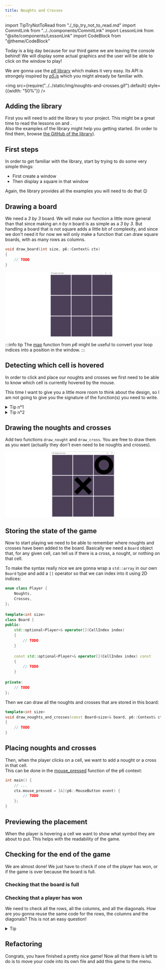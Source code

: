 ```yaml
---
title: Noughts and Crosses
---
```

import TipTryNotToRead from "./_tip_try_not_to_read.md"
import CommitLink from "../../components/CommitLink"
import LessonLink from "@site/components/LessonLink"
import CodeBlock from "@theme/CodeBlock"

Today is a big day because for our third game we are leaving the console behind! We will display some actual graphics and the user will be able to click on the window to play!

We are gonna use the [*p6* library](https://github.com/JulesFouchy/p6) which makes it very easy. Its API is strongely inspired by [*p5.js*](https://p5js.org/) which you might already be familiar with.

<img src={require("../../static/img/noughts-and-crosses.gif").default} style={{width: "50%"}} />

## Adding the library

First you will need to add the library to your project. This might be a great time to read the lessons on <LessonLink text="CMake" slug="cmake"/> and <LessonLink text="Git submodules" slug="git-submodules"/>.<br/>
Also the examples of the library might help you getting started. (In order to find them, browse [the GitHub of the library](https://github.com/JulesFouchy/p6)).

<CommitLink hash="9f1fdf44859f1576d783abb4b3c13526316d5dd3"/>

## First steps

In order to get familiar with the library, start by trying to do some very simple things:

- First create a window
- Then display a square in that window

Again, the library provides all the examples you will need to do that 😉

## Drawing a board

We need a *3 by 3* board. We will make our function a little more general than that since making an *n by n* board is as simple as a *3 by 3*.
But handling a board that is not square adds a little bit of complexity, and since we don't need it for now we will only make a function that can draw square boards, with as many rows as columns.

```cpp
void draw_board(int size, p6::Context& ctx)
{
    // TODO
}
```

![](./img/board.png)

:::info tip
The [map](https://julesfouchy.github.io/p6-docs/reference/math#map) function from *p6* might be useful to convert your loop indices into a position in the window.
:::

<CommitLink hash="e643b41a4b81f4c66642239d03746bb13ccd600f"/>

## Detecting which cell is hovered

In order to click and place our noughts and crosses we first need to be able to know which cell is currently hovered by the mouse.

This time I want to give you a little more room to think about the design, so I am not going to give you the signature of the function(s) you need to write.

<details>
  <summary>Tip n°1</summary>
  <div>
  What will you return from this function? Or in other words: <i>how do you represent a cell?</i><br/>
  It is probably a good occasion to create a little struct (see <LessonLink slug="use-structs-to-group-data"/>)
  </div>
  <br/>
  <details>
    <summary>My solution</summary>
    <div>
    I chose to represent a cell with a 2D index:
    <CodeBlock language="cpp">{`struct CellIndex {
    int x;
    int y;
};`}
    </CodeBlock>
    It starts as (0, 0) in the bottom left and increases one by one. I then added functions that convert from cell_index to position in the window and vice-versa which allows we to do both my drawing and my hover detection with this CellIndex type.
    </div>
    </details>
</details>

<details>
  <summary>Tip n°2</summary>
  <div>
  It is possible that there is no cell under the mouse, if we are outside the board. How will you handle that?<br/>
  Your return type probably needs to be able to indicate the absence of a cell.<br/>
  Since C++17 we have <LessonLink slug="optional"/> that is made exactly for that purpose!
  </div>
</details>

<CommitLink hash="6dbc007e3f95dfe7c71006f3f52e042f0b6197b2"/>

## Drawing the noughts and crosses

Add two functions `draw_nought` and `draw_cross`. You are free to draw them as you want (actually they don't even need to be noughts and crosses).

<CommitLink hash="54c9d01993848c70cd045bb497984caecc87a43c"/>

![](./img/noughts-and-crosses-drawing.png)

## Storing the state of the game

Now to start playing we need to be able to remember where noughts and crosses have been added to the board. Basically we need a `Board` object that, for any given cell, can tell us if there is a cross, a nought, or nothing on that cell.

To make the syntax really nice we are gonna wrap a `std::array` in our own `Board` type and add a `[]` operator so that we can index into it using 2D indices:

```cpp
enum class Player {
    Noughts,
    Crosses,
};

template<int size>
class Board {
public:
    std::optional<Player>& operator[](CellIndex index)
    {
        // TODO
    }

    const std::optional<Player>& operator[](CellIndex index) const
    {
        // TODO
    }

private:
    // TODO
};
```

Then we can draw all the noughts and crosses that are stored in this board:

```cpp
template<int size>
void draw_noughts_and_crosses(const Board<size>& board, p6::Context& ctx)
{
    // TODO
}
```

<CommitLink hash="7c8a5badc8a058465cd72b4cbb882e63bd4eb664"/>

## Placing noughts and crosses

Then, when the player clicks on a cell, we want to add a nought or a cross in that cell.<br/>
This can be done in the [mouse_pressed](https://julesfouchy.github.io/p6-docs/reference/events#mouse_pressed) function of the p6 context:

```cpp
int main() {
    // ...
    ctx.mouse_pressed = [&](p6::MouseButton event) {
        // TODO
    };
}
```

<CommitLink hash="63d8cc096ed71e840136e4bece45780cb197ac60"/>

## Previewing the placement

When the player is hovering a cell we want to show what symbol they are about to put. This helps with the readability of the game.

<CommitLink hash="6036dd33652b03c45774c7563c3f759e05ad066c"/>

## Checking for the end of the game

We are almost done! We just have to check if one of the player has won, or if the game is over because the board is full.

### Checking that the board is full

<CommitLink hash="b06fcb78ed03127742838a89ecf1762bec0a9167"/>

### Checking that a player has won

We need to check all the rows, all the columns, and all the diagonals. How are you gonna reuse the same code for the rows, the columns and the diagonals? This is not an easy question!

<details><summary>Tip</summary>
    You can use <LessonLink slug="std-function"/>.
    <br/><br/>
    <details><summary>More details</summary>
        What differs between the rows, the columns and the diagonals is the way we index into the board. Basically we want a way to loop over any line. Well, we are gonna pass that behaviour to the function through a <i>std::function</i>:
            <CodeBlock language="cpp">{`std::optional<Player> check_for_winner_on_line(const Board<board_size>& board, std::function<CellIndex(int)> index_generator)
{
    // TODO
}`}
            </CodeBlock>
    </details>
</details>

<CommitLink hash="1d4e373e08f3b0b4c150f6f1e25d68c49fd6ac88"/>

## Refactoring

Congrats, you have finished a pretty nice game! Now all that there is left to do is to move your code into its own file and add this game to the menu.